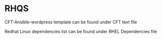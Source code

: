 # RHQS

CFT-Ansible-wordpress template can be found under CFT text file

Redhat Linux dependencies list can be found under RHEL Dependencies file
